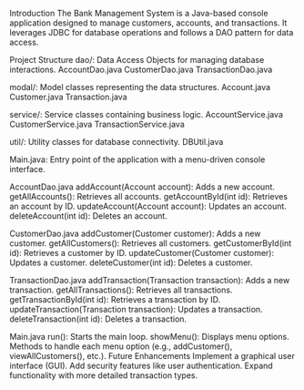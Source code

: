 Introduction
The Bank Management System is a Java-based console application designed to manage customers, accounts, and transactions. It leverages JDBC for database operations and follows a DAO pattern for data access.

Project Structure
dao/: Data Access Objects for managing database interactions.
AccountDao.java
CustomerDao.java
TransactionDao.java

modal/: Model classes representing the data structures.
Account.java
Customer.java
Transaction.java

service/: Service classes containing business logic.
AccountService.java
CustomerService.java
TransactionService.java

util/: Utility classes for database connectivity.
DBUtil.java

Main.java: Entry point of the application with a menu-driven console interface.

AccountDao.java
addAccount(Account account): Adds a new account.
getAllAccounts(): Retrieves all accounts.
getAccountById(int id): Retrieves an account by ID.
updateAccount(Account account): Updates an account.
deleteAccount(int id): Deletes an account.

CustomerDao.java
addCustomer(Customer customer): Adds a new customer.
getAllCustomers(): Retrieves all customers.
getCustomerById(int id): Retrieves a customer by ID.
updateCustomer(Customer customer): Updates a customer.
deleteCustomer(int id): Deletes a customer.

TransactionDao.java
addTransaction(Transaction transaction): Adds a new transaction.
getAllTransactions(): Retrieves all transactions.
getTransactionById(int id): Retrieves a transaction by ID.
updateTransaction(Transaction transaction): Updates a transaction.
deleteTransaction(int id): Deletes a transaction.

Main.java
run(): Starts the main loop.
showMenu(): Displays menu options.
Methods to handle each menu option (e.g., addCustomer(), viewAllCustomers(), etc.).
Future Enhancements
Implement a graphical user interface (GUI).
Add security features like user authentication.
Expand functionality with more detailed transaction types.
